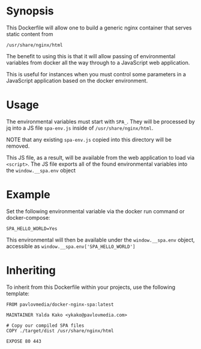 # Synopsis

This Dockerfile will allow one to build a generic nginx container that
serves static content from
```
/usr/share/nginx/html
```

The benefit to using this is that it will allow passing of environmental
variables from docker all the way through to a JavaScript web application.

This is useful for instances when you must control some parameters in a
JavaScript application based on the docker environment.

# Usage

The environmental variables must start with ```SPA_```.
They will be processed by jq into a JS file ```spa-env.js``` inside
of ```/usr/share/nginx/html```.

NOTE that any existing ```spa-env.js``` copied into this directory will be removed.

This JS file, as a result, will be available from the web application to load
via ```<script>```. The JS file exports all of the found environmental variables
into the ```window.__spa.env``` object

# Example
Set the following environmental variable via the docker run command or docker-compose:
```
SPA_HELLO_WORLD=Yes
```

This environmental will then be available under the ```window.__spa.env```
object, accessible as ```window.__spa.env['SPA_HELLO_WORLD']```

# Inheriting
To inherit from this Dockerfile within your projects, use the following template:
```
FROM pavlovmedia/docker-nginx-spa:latest

MAINTAINER Yalda Kako <ykako@pavlovmedia.com>

# Copy our compiled SPA files
COPY ./target/dist /usr/share/nginx/html

EXPOSE 80 443
```